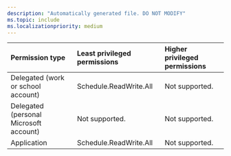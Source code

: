 ```yaml
---
description: "Automatically generated file. DO NOT MODIFY"
ms.topic: include
ms.localizationpriority: medium
---
```


|Permission type|Least privileged permissions|Higher privileged permissions|
|:---|:---|:---|
|Delegated (work or school account)|Schedule.ReadWrite.All|Not supported.|
|Delegated (personal Microsoft account)|Not supported.|Not supported.|
|Application|Schedule.ReadWrite.All|Not supported.|

